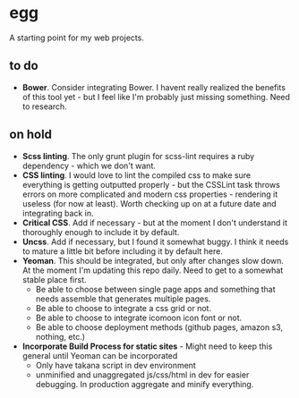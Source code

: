 # egg
A starting point for my web projects.


## to do

- **Bower**. Consider integrating Bower. I havent really realized the benefits of this tool yet - but I feel like I'm probably just missing something. Need to research.

## on hold

- **Scss linting**. The only grunt plugin for scss-lint requires a ruby dependency - which we don't want.
- **CSS linting**. I would love to lint the compiled css to make sure everything is getting outputted properly - but the CSSLint task throws errors on more complicated and modern css properties - rendering it useless (for now at least). Worth checking up on at a future date and integrating back in.
- **Critical CSS**. Add if necessary - but at the moment I don't understand it thoroughly enough to include it by default.
- **Uncss**. Add if necessary, but I found it somewhat buggy. I think it needs to mature a little bit before including it by default here.
- **Yeoman**. This should be integrated, but only after changes slow down. At the moment I'm updating this repo daily. Need to get to a somewhat stable place first.
    - Be able to choose between single page apps and something that needs assemble that generates multiple pages.
    - Be able to choose to integrate a css grid or not.
    - Be able to choose to integrate icomoon icon font or not.
    - Be able to choose deployment methods (github pages, amazon s3, nothing, etc.)
- **Incorporate Build Process for static sites** - Might need to keep this general until Yeoman can be incorporated
    - Only have takana script in dev environment
    - unminified and unaggregated js/css/html in dev for easier debugging. In production aggregate and minify everything.
